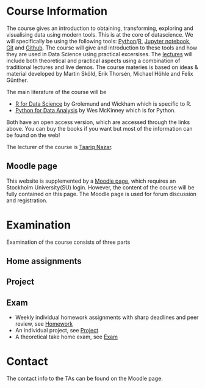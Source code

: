 # Course Information

The course gives an introduction to obtaining, transforming, exploring and visualising data using modern tools.
This is at the core of datascience. We will specifically be using the following tools: [Python]()/[R](), [Jupyter
notebook](), [Git]() and [Github](). The course will give and introduction to these tools and how they are
used in Data Science using practical excersises. The [lectures](/lectures/) will
include both theoretical and practical aspects using a combination of traditional lectures 
and live demos. The course materies is based on ideas & material developed by Martin Sköld, Erik Thorsén, Michael Höhle and Felix Günther.

The main literature of the course will be 
- [R for Data
Science](https://r4ds.had.co.nz/introduction.html) by Grolemund and Wickham which is specific to R.
- [Python for Data Analysis](https://wesmckinney.com/book/) by Wes McKinney which is for Python. 

Both have an open access version, which are accessed through the links above.
You can buy the books if you want but most of the information can be found on
the web!

The lecturer of the course is [Taariq Nazar](https://www.su.se/english/profiles/tana2011-1.618737).

## Moodle page
This website is supplemented by a [Moodle page](https://kurser.math.su.se/course/view.php?id=1333), which requires an Stockholm
University(SU) login. However, the content of the course will be fully contained on this page. The Moodle page
is used for forum discussion and registration.

# Examination

Examination of the course consists of three parts

## Home assignments
## Project
## Exam
- Weekly individual homework assignments with sharp deadlines and peer review,
  see [Homework](/homework/)
- An individual project, see [Project](/project)
- A theoretical take home exam, see [Exam](/exam/)

# Contact
The contact info to the TAs can be found on the Moodle page.
